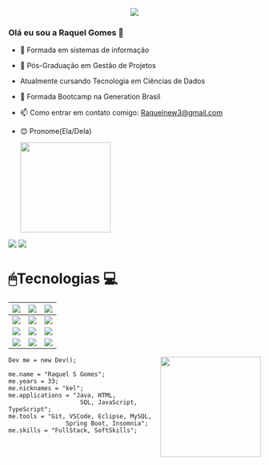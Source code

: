 <p align="center">
  <a href="https://github.com/RaquelSantosG/readme-typing-svg"><img src="https://readme-typing-svg.herokuapp.com/?lines=Full-stack%20web%20developer;Always%20learning%20new%20things&font=Fira%20Code&center=true&width=440&height=45&color=f75c7e&vCenter=true&size=22"></a>
</p>

### Olá eu sou a Raquel Gomes 👋

- 🧠 Formada em sistemas de informação
- 🧠 Pós-Graduação em Gestão de Projetos
- Atualmente cursando Tecnologia em Ciências de Dados
- 🌱 Formada Bootcamp na Generation Brasil                                       
- 📫 Como entrar em contato comigo: Raquelnew3@gmail.com                                                                     

- 😊 Pronome(Ela/Dela)


  <a href="https://github.com/RaquelSantosG">
  <img height="180em" src="https://github-readme-stats.vercel.app/api?username=RaquelSantosG&show_icons=false&theme=dracula&include_all_commits=false&count_private=true"/
  <img height="180em" src="https://github-readme-stats.vercel.app/api/top-langs/?username=RaquelSantosG&layout=compact&langs_count=1&theme=dracula"/
<div> <a href="https://www.instagram.com/Raquelnew" target="_blank"><img src="https://img.shields.io/badge/-Instagram-%23E4405F?style=for-the-badge&logo=instagram&logoColor=white" target="_blank"></a>
  <a href="https://https://www.linkedin.com/in/raquel-santos-gomes-b21318187" target="_blank">
<img src="https://img.shields.io/badge/-LinkedIn-%230077B5?style=for-the-badge&logo=linkedin&logoColor=white" target="_blank"></a> 
</div>
  
  #  🖱Tecnologias 💻
  
  | <img src="https://img.shields.io/badge/HTML5-orange?style=for-the-badge&logo=html5&logoColor=white"> | <img src="https://img.shields.io/badge/React_Native-20232A?style=for-the-badge&logo=react&logoColor=white" >  | <img src="https://img.shields.io/badge/JavaScript-323330?style=for-the-badge&logo=javascript&logoColor=F7DF1E"> |
| :----------------------------------------------------------: | :----------------------------------------------------------: | :----------------------------------------------------------: |
| <img src="https://img.shields.io/badge/Java-purple?style=for-the-badge&logo=java&logoColor=white"> | <img src="https://img.shields.io/badge/MySQL-00000F?style=for-the-badge&logo=mysql&logoColor=white"> | <img src="https://img.shields.io/badge/Spring_Boot-F2F4F9?style=for-the-badge&logo=spring-boot"> | <img src="https://img.shields.io/badge/Git-008000?style=for-the-badge&logo=git&logoColor=white">
  |<img src="https://img.shields.io/badge/Bootstrap-563D7C?style=for-the-badge&logo=bootstrap&logoColor=white" /> | <img src="https://img.shields.io/badge/Postman-FF6C37?style=for-the-badge&logo=Postman&logoColor=white"/> | <img src="https://img.shields.io/badge/Eclipse-2C2255?style=for-the-badge&logo=eclipse&logoColor=white" /> |
<img src="https://img.shields.io/badge/Visual_Studio-5C2D91?style=for-the-badge&logo=visual%20studio&logoColor=white" /> | <img src="https://img.shields.io/badge/Heroku-430098?style=for-the-badge&logo=heroku&logoColor=white"> | <img src="https://img.shields.io/badge/Figma-F24E1E?style=for-the-badge&logo=figma&logoColor=white"> | <img src="https://img.shields.io/badge/TypeScript-007ACC?style=for-the-badge&logo=typescript&logoColor=white" />|<img src="https://img.shields.io/badge/PostgreSQL-316192?style=for-the-badge&logo=postgresql&logoColor=white" > | 
  <img align='right' src="https://media.giphy.com/media/EnpS0ae3bs9ZC/giphy.gif" width="200">

  

  

    Dev me = new Dev();

    me.name = "Raquel S Gomes";
    me.years = 33;
    me.nicknames = "kel";
    me.applications = "Java, HTML,
                        SQL, JavaScript, TypeScript";
    me.tools = "Git, VSCode, Eclipse, MySQL, 
                    Spring Boot, Insomnia";
    me.skills = "FullStack, SoftSkills";




